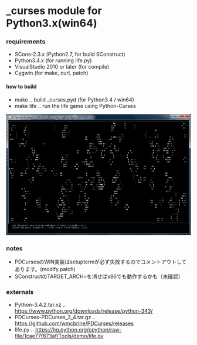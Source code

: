﻿# _curses module for Python3.x(win64)

### requirements
* SCons-2.3.x (Python2.7, for build SConstruct)
* Python3.4.x (for running life.py)
* VisualStudio 2010 or later (for compile)
* Cygwin (for make, curl, patch)

#### how to build
* make .. build _curses.pyd (for Python3.4 / win64)
* make life .. run the life game using Python-Curses

![life game](life.png)

### notes
* PDCursesのWIN実装はsetuptermが必ず失敗するのでコメントアウトしてあります。(modify.patch)
* SConstructのTARGET_ARCH=を消せばx86でも動作するかも（未確認）

### externals
* Python-3.4.2.tar.xz .. https://www.python.org/downloads/release/python-343/
* PDCurses-PDCurses_3_4.tar.gz .. https://github.com/wmcbrine/PDCurses/releases
* life.py .. https://hg.python.org/cpython/raw-file/1cae77f873af/Tools/demo/life.py
